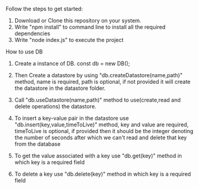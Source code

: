 Follow the steps to get started:
1) Download or Clone this repository on your system.
2) Write "npm install" to command line to install all the required dependencies
3) Write "node index.js" to execute the project


How to use DB

1) Create a instance of DB. 
    const db = new DB();
    
2) Then Create a datastore by using "db.createDatastore(name,path)" method, name is required, path is optional, if not provided it will  create the datastore in the datastore folder.
  
3) Call "db.useDatastore(name,path)" method to use(create,read and delete operations) the datastore.

4) To insert a key-value pair in the datastore use "db.insert(key,value,timeToLive)" method,
    key and value are required,
     timeToLive is optional, if provided then it should be the integer denoting the number of seconds after which we can't read and delete that key from the database
     
5) To get the value associated with a key use "db.get(key)" method in which key is a required field

6) To delete a key use "db.delete(key)" method in which key is a required field
